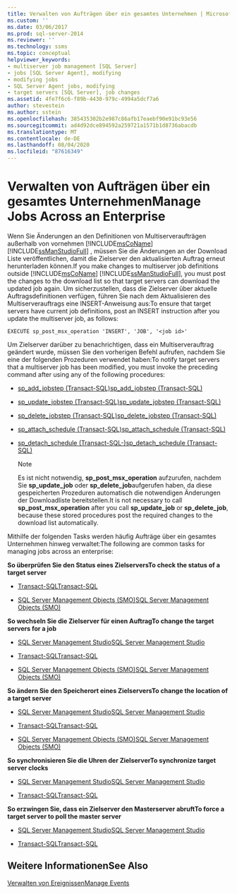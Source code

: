 ```yaml
---
title: Verwalten von Aufträgen über ein gesamtes Unternehmen | Microsoft-Dokumentation
ms.custom: ''
ms.date: 03/06/2017
ms.prod: sql-server-2014
ms.reviewer: ''
ms.technology: ssms
ms.topic: conceptual
helpviewer_keywords:
- multiserver job management [SQL Server]
- jobs [SQL Server Agent], modifying
- modifying jobs
- SQL Server Agent jobs, modifying
- target servers [SQL Server], job changes
ms.assetid: 4fe7f6c6-f89b-4430-979c-4994a5dcf7a6
author: stevestein
ms.author: sstein
ms.openlocfilehash: 385435302b2e987c86afb17eaebf90e91bc93e56
ms.sourcegitcommit: ad4d92dce894592a259721a1571b1d8736abacdb
ms.translationtype: MT
ms.contentlocale: de-DE
ms.lasthandoff: 08/04/2020
ms.locfileid: "87616349"
---
```

# <a name="manage-jobs-across-an-enterprise"></a><span data-ttu-id="a0bdd-102">Verwalten von Aufträgen über ein gesamtes Unternehmen</span><span class="sxs-lookup"><span data-stu-id="a0bdd-102">Manage Jobs Across an Enterprise</span></span>
  <span data-ttu-id="a0bdd-103">Wenn Sie Änderungen an den Definitionen von Multiserveraufträgen außerhalb von vornehmen [!INCLUDE[msCoName](../../includes/msconame-md.md)] [!INCLUDE[ssManStudioFull](../../includes/ssmanstudiofull-md.md)] , müssen Sie die Änderungen an der Download Liste veröffentlichen, damit die Zielserver den aktualisierten Auftrag erneut herunterladen können.</span><span class="sxs-lookup"><span data-stu-id="a0bdd-103">If you make changes to multiserver job definitions outside [!INCLUDE[msCoName](../../includes/msconame-md.md)] [!INCLUDE[ssManStudioFull](../../includes/ssmanstudiofull-md.md)], you must post the changes to the download list so that target servers can download the updated job again.</span></span> <span data-ttu-id="a0bdd-104">Um sicherzustellen, dass die Zielserver über aktuelle Auftragsdefinitionen verfügen, führen Sie nach dem Aktualisieren des Multiserverauftrags eine INSERT-Anweisung aus:</span><span class="sxs-lookup"><span data-stu-id="a0bdd-104">To ensure that target servers have current job definitions, post an INSERT instruction after you update the multiserver job, as follows:</span></span>  
  
```  
EXECUTE sp_post_msx_operation 'INSERT', 'JOB', '<job id>'  
```  
  
 <span data-ttu-id="a0bdd-105">Um Zielserver darüber zu benachrichtigen, dass ein Multiserverauftrag geändert wurde, müssen Sie den vorherigen Befehl aufrufen, nachdem Sie eine der folgenden Prozeduren verwendet haben:</span><span class="sxs-lookup"><span data-stu-id="a0bdd-105">To notify target servers that a multiserver job has been modified, you must invoke the preceding command after using any of the following procedures:</span></span>  
  
-   [<span data-ttu-id="a0bdd-106">sp_add_jobstep (Transact-SQL)</span><span class="sxs-lookup"><span data-stu-id="a0bdd-106">sp_add_jobstep (Transact-SQL)</span></span>](/sql/relational-databases/system-stored-procedures/sp-add-jobstep-transact-sql)  
  
-   [<span data-ttu-id="a0bdd-107">sp_update_jobstep (Transact-SQL)</span><span class="sxs-lookup"><span data-stu-id="a0bdd-107">sp_update_jobstep (Transact-SQL)</span></span>](/sql/relational-databases/system-stored-procedures/sp-update-jobstep-transact-sql)  
  
-   [<span data-ttu-id="a0bdd-108">sp_delete_jobstep (Transact-SQL)</span><span class="sxs-lookup"><span data-stu-id="a0bdd-108">sp_delete_jobstep (Transact-SQL)</span></span>](/sql/relational-databases/system-stored-procedures/sp-delete-jobstep-transact-sql)  
  
-   [<span data-ttu-id="a0bdd-109">sp_attach_schedule &#40;Transact-SQL&#41;</span><span class="sxs-lookup"><span data-stu-id="a0bdd-109">sp_attach_schedule &#40;Transact-SQL&#41;</span></span>](/sql/relational-databases/system-stored-procedures/sp-attach-schedule-transact-sql)  
  
-   [<span data-ttu-id="a0bdd-110">sp_detach_schedule &#40;Transact-SQL-&#41;</span><span class="sxs-lookup"><span data-stu-id="a0bdd-110">sp_detach_schedule &#40;Transact-SQL&#41;</span></span>](/sql/relational-databases/system-stored-procedures/sp-detach-schedule-transact-sql)  
  
    > [!NOTE]  
    >  <span data-ttu-id="a0bdd-111">Es ist nicht notwendig, **sp_post_msx_operation** aufzurufen, nachdem Sie **sp_update_job** oder **sp_delete_job**aufgerufen haben, da diese gespeicherten Prozeduren automatisch die notwendigen Änderungen der Downloadliste bereitstellen.</span><span class="sxs-lookup"><span data-stu-id="a0bdd-111">It is not necessary to call **sp_post_msx_operation** after you call **sp_update_job** or **sp_delete_job**, because these stored procedures post the required changes to the download list automatically.</span></span>  
  
 <span data-ttu-id="a0bdd-112">Mithilfe der folgenden Tasks werden häufig Aufträge über ein gesamtes Unternehmen hinweg verwaltet:</span><span class="sxs-lookup"><span data-stu-id="a0bdd-112">The following are common tasks for managing jobs across an enterprise:</span></span>  
  
 <span data-ttu-id="a0bdd-113">**So überprüfen Sie den Status eines Zielservers**</span><span class="sxs-lookup"><span data-stu-id="a0bdd-113">**To check the status of a target server**</span></span>  
  
-   [<span data-ttu-id="a0bdd-114">Transact-SQL</span><span class="sxs-lookup"><span data-stu-id="a0bdd-114">Transact-SQL</span></span>](/sql/relational-databases/system-stored-procedures/sp-help-targetserver-transact-sql)  
  
-   [<span data-ttu-id="a0bdd-115">SQL Server Management Objects (SMO)</span><span class="sxs-lookup"><span data-stu-id="a0bdd-115">SQL Server Management Objects (SMO)</span></span>](../../relational-databases/server-management-objects-smo/sql-server-management-objects-smo-programming-guide.md)  
  
 <span data-ttu-id="a0bdd-116">**So wechseln Sie die Zielserver für einen Auftrag**</span><span class="sxs-lookup"><span data-stu-id="a0bdd-116">**To change the target servers for a job**</span></span>  
  
-   [<span data-ttu-id="a0bdd-117">SQL Server Management Studio</span><span class="sxs-lookup"><span data-stu-id="a0bdd-117">SQL Server Management Studio</span></span>](modify-the-target-servers-for-a-job.md)  
  
-   [<span data-ttu-id="a0bdd-118">Transact-SQL</span><span class="sxs-lookup"><span data-stu-id="a0bdd-118">Transact-SQL</span></span>](/sql/relational-databases/system-stored-procedures/sp-add-jobserver-transact-sql)  
  
-   [<span data-ttu-id="a0bdd-119">SQL Server Management Objects (SMO)</span><span class="sxs-lookup"><span data-stu-id="a0bdd-119">SQL Server Management Objects (SMO)</span></span>](../../relational-databases/server-management-objects-smo/sql-server-management-objects-smo-programming-guide.md)  
  
 <span data-ttu-id="a0bdd-120">**So ändern Sie den Speicherort eines Zielservers**</span><span class="sxs-lookup"><span data-stu-id="a0bdd-120">**To change the location of a target server**</span></span>  
  
-   [<span data-ttu-id="a0bdd-121">SQL Server Management Studio</span><span class="sxs-lookup"><span data-stu-id="a0bdd-121">SQL Server Management Studio</span></span>](../sql-server-management-studio-ssms.md)  
  
-   [<span data-ttu-id="a0bdd-122">Transact-SQL</span><span class="sxs-lookup"><span data-stu-id="a0bdd-122">Transact-SQL</span></span>](/sql/relational-databases/system-stored-procedures/sp-msx-enlist-transact-sql)  
  
-   [<span data-ttu-id="a0bdd-123">SQL Server Management Objects (SMO)</span><span class="sxs-lookup"><span data-stu-id="a0bdd-123">SQL Server Management Objects (SMO)</span></span>](../../relational-databases/server-management-objects-smo/sql-server-management-objects-smo-programming-guide.md)  
  
 <span data-ttu-id="a0bdd-124">**So synchronisieren Sie die Uhren der Zielserver**</span><span class="sxs-lookup"><span data-stu-id="a0bdd-124">**To synchronize target server clocks**</span></span>  
  
-   [<span data-ttu-id="a0bdd-125">SQL Server Management Studio</span><span class="sxs-lookup"><span data-stu-id="a0bdd-125">SQL Server Management Studio</span></span>](synchronize-target-server-clocks-sql-server-management-studio.md)  
  
-   [<span data-ttu-id="a0bdd-126">Transact-SQL</span><span class="sxs-lookup"><span data-stu-id="a0bdd-126">Transact-SQL</span></span>](/sql/relational-databases/system-stored-procedures/sp-resync-targetserver-transact-sql)  
  
 <span data-ttu-id="a0bdd-127">**So erzwingen Sie, dass ein Zielserver den Masterserver abruft**</span><span class="sxs-lookup"><span data-stu-id="a0bdd-127">**To force a target server to poll the master server**</span></span>  
  
-   [<span data-ttu-id="a0bdd-128">SQL Server Management Studio</span><span class="sxs-lookup"><span data-stu-id="a0bdd-128">SQL Server Management Studio</span></span>](force-a-target-server-to-poll-the-master-server.md)  
  
-   [<span data-ttu-id="a0bdd-129">Transact-SQL</span><span class="sxs-lookup"><span data-stu-id="a0bdd-129">Transact-SQL</span></span>](/sql/relational-databases/system-stored-procedures/sp-post-msx-operation-transact-sql)  
  
## <a name="see-also"></a><span data-ttu-id="a0bdd-130">Weitere Informationen</span><span class="sxs-lookup"><span data-stu-id="a0bdd-130">See Also</span></span>  
 [<span data-ttu-id="a0bdd-131">Verwalten von Ereignissen</span><span class="sxs-lookup"><span data-stu-id="a0bdd-131">Manage Events</span></span>](manage-events.md)  
  
  
